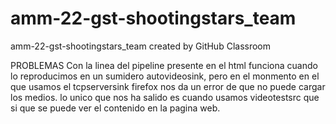 # amm-22-gst-shootingstars_team
amm-22-gst-shootingstars_team created by GitHub Classroom



PROBLEMAS
Con la linea del pipeline presente en el html funciona cuando lo reproducimos en un sumidero autovideosink, pero en el monmento en el que usamos el
tcpserversink firefox nos da un error de que no puede cargar los medios. lo unico que nos ha salido es cuando usamos videotestsrc que si que se puede
ver el contenido en la pagina web.
